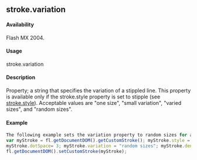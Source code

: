 ## stroke.variation

#### Availability

Flash MX 2004.

#### Usage

stroke.variation

#### Description

Property; a string that specifies the variation of a stippled line. This property is available only if the stroke.style property is set to stipple (see [stroke.style](#!wielmic/developers-animatesdk-docs/test/Stroke_object/stroke20.md)). Acceptable values are "one size", "small variation", "varied sizes", and "random sizes".

#### Example

```javascript
The following example sets the variation property to random sizes for a stroke style of stipple:
var myStroke = fl.getDocumentDOM().getCustomStroke(); myStroke.style = "stipple";
myStroke.dotSpace= 3; myStroke.variation = "random sizes"; myStroke.density = "sparse";
fl.getDocumentDOM().setCustomStroke(myStroke);

```